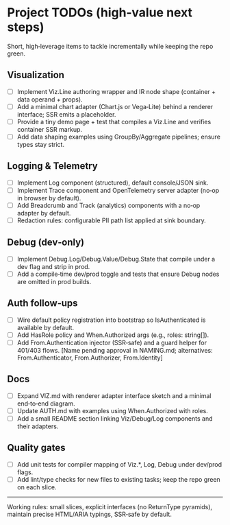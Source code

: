 # Project TODOs (high‑value next steps)

Short, high‑leverage items to tackle incrementally while keeping the repo green.

## Visualization
- [ ] Implement Viz.Line authoring wrapper and IR node shape (container + data operand + props).
- [ ] Add a minimal chart adapter (Chart.js or Vega‑Lite) behind a renderer interface; SSR emits a placeholder.
- [ ] Provide a tiny demo page + test that compiles a Viz.Line and verifies container SSR markup.
- [ ] Add data shaping examples using GroupBy/Aggregate pipelines; ensure types stay strict.

## Logging & Telemetry
- [ ] Implement Log component (structured), default console/JSON sink.
- [ ] Implement Trace component and OpenTelemetry server adapter (no‑op in browser by default).
- [ ] Add Breadcrumb and Track (analytics) components with a no‑op adapter by default.
- [ ] Redaction rules: configurable PII path list applied at sink boundary.

## Debug (dev‑only)
- [ ] Implement Debug.Log/Debug.Value/Debug.State that compile under a dev flag and strip in prod.
- [ ] Add a compile‑time dev/prod toggle and tests that ensure Debug nodes are omitted in prod builds.

## Auth follow‑ups
- [ ] Wire default policy registration into bootstrap so IsAuthenticated is available by default.
- [ ] Add HasRole policy and When.Authorized args (e.g., roles: string[]).
- [ ] Add From.Authentication injector (SSR‑safe) and a guard helper for 401/403 flows. [Name pending approval in NAMING.md; alternatives: From.Authenticator, From.Authorizer, From.Identity]

## Docs
- [ ] Expand VIZ.md with renderer adapter interface sketch and a minimal end‑to‑end diagram.
- [ ] Update AUTH.md with examples using When.Authorized with roles.
- [ ] Add a small README section linking Viz/Debug/Log components and their adapters.

## Quality gates
- [ ] Add unit tests for compiler mapping of Viz.*, Log, Debug under dev/prod flags.
- [ ] Add lint/type checks for new files to existing tasks; keep the repo green on each slice.

---

Working rules: small slices, explicit interfaces (no ReturnType pyramids), maintain precise HTML/ARIA typings, SSR‑safe by default.
